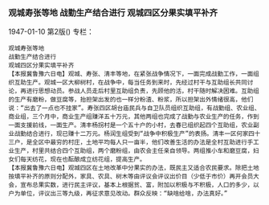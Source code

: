 ### 观城寿张等地  战勤生产结合进行  观城四区分果实填平补齐

1947-01-10
第2版()
专栏：

    观城寿张等地
    战勤生产结合进行
    观城四区分果实填平补齐
    【本报冀鲁豫六日电】观城、寿张、清丰等地，在紧张战争情况下，一面完成战勤工作，一面组织互助生产。观城一区大柳树村，在战争中，每当任务到来时，先经过村干与互助组长共同讨论，再进行思想动员。参战人员走后村里互助组负责，先顾他的活，村干随时解决困难。互助组的生产有磨粉，做豆腐等，抬担架出发的也一样分粉渣、粉浆，所以担架出外情绪很高，他们说：“出去了一点也不挂家”。寿张四区胡台庙民兵与自卫队员组织互助组，有战勤组、农业组、商业组，三个月中，商业生产组赚洋五十万元，其他两组也完成了战勤与农业生产的任务，作到一面支援前线，一面生产。清丰杨拐村是一个五十户的小村，去春已组织起四个互助组，农业副业战勤结合进行，现已赚十二万元。杨润生组受到“战争中积极生产”的表扬。清丰一区何家四十三户，是全区中最穷的村庄，土地平均每人只一亩半，他们改善生活的办法是全村互助进行手工业生产，村里共结合四个互助组，两个磨粉组，由农会主任亲自领导。两组推小车和磨豆腐，妇女们每天纺花，现在也酝酿成立纺花组，提高生产。
    【本报冀鲁豫六日电】观城四区在土地改革中分果实的办法，既民主又适合农民要求。除把土地按填平补齐的原则分配外，家具、农具、树木等由评议会评议出价目（少低于市价）再开会员大会，宣布总果实数，进行民主评议，基本上根据贫、富，附加以积极与不积极，人口的多少，以户为单位，评议出三等九级，再征求意见改动。群众反映：“缺啥给啥，办法真好。”
